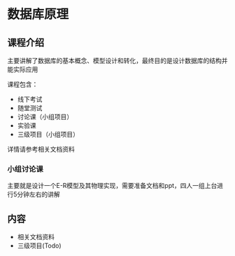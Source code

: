 # 数据库原理

## 课程介绍

主要讲解了数据库的基本概念、模型设计和转化，最终目的是设计数据库的结构并能实际应用

课程包含：

- 线下考试
- 随堂测试
- 讨论课（小组项目）
- 实验课
- 三级项目（小组项目）

详情请参考相关文档资料

### 小组讨论课
主要就是设计一个E-R模型及其物理实现，需要准备文档和ppt，四人一组上台进行5分钟左右的讲解


## 内容

- 相关文档资料
- 三级项目(Todo)